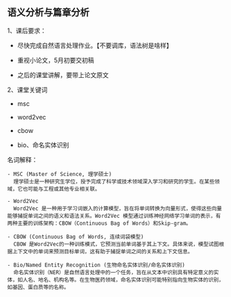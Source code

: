 ## 语义分析与篇章分析

1、课后要求：

- 尽快完成自然语言处理作业。【不要调库，语法树是啥样】

- 重视小论文，5月初要交初稿

- 之后的课堂讲解，要带上论文原文

2、课堂关键词

- msc

- word2vec

- cbow

- bio、命名实体识别

名词解释：


```
- MSC (Master of Science, 理学硕士)
  理学硕士是一种研究生学位，授予完成了科学或技术领域深入学习和研究的学生。在某些领域，它也可能与工程或其他专业相关联。

- Word2Vec
  Word2Vec 是一种用于学习词嵌入的计算模型，旨在将单词转换为向量形式，使得这些向量能够捕捉单词之间的语义和语法关系。Word2Vec 模型通过训练神经网络学习单词的表示，有两种主要的训练架构：CBOW（Continuous Bag of Words）和Skip-gram。

- CBOW (Continuous Bag of Words, 连续词袋模型)
  CBOW 是Word2Vec的一种训练模式，它预测当前单词基于其上下文。具体来说，模型试图根据上下文中的单词来预测目标单词，这有助于捕捉单词之间的关系和上下文信息。

- Bio/Named Entity Recognition (生物命名实体识别/命名实体识别)
  命名实体识别（NER）是自然语言处理中的一个任务，旨在从文本中识别具有特定意义的实体，如人名、地名、机构名等。在生物医药领域，命名实体识别可能特别指向生物实体的识别，如基因、蛋白质等的名称。

```